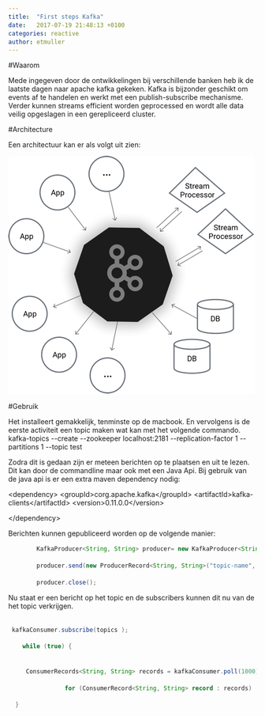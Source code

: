```yaml
---
title:  "First steps Kafka"
date:   2017-07-19 21:48:13 +0100
categories: reactive
author: etmuller
---
```


#Waarom

Mede ingegeven door de ontwikkelingen bij verschillende banken heb ik de laatste dagen naar apache kafka gekeken. Kafka is bijzonder geschikt om events af te handelen en werkt met een publish-subscribe mechanisme. Verder kunnen streams efficient worden geprocessed en wordt alle data veilig opgeslagen in een gerepliceerd cluster.

#Architecture

Een architectuur kan er als volgt uit zien:

![Architectuur](/assets/images/blog/kafka.png)

#Gebruik

Het installeert gemakkelijk, tenminste op de macbook. En vervolgens is de eerste activiteit een topic maken wat kan met het volgende commando.
kafka-topics --create --zookeeper localhost:2181 --replication-factor 1 --partitions 1 --topic test

Zodra dit is gedaan zijn er meteen berichten op te plaatsen en uit te lezen. Dit kan door de commandline maar ook met een Java Api.
Bij gebruik van de java api is er een extra maven dependency nodig:


&lt;dependency>
    &lt;groupId>corg.apache.kafka&lt;/groupId>
    &lt;artifactId>kafka-clients&lt;/artifactId>
    &lt;version>0.11.0.0&lt;/version>
   
&lt;/dependency>



Berichten kunnen gepubliceerd worden op de volgende manier:

```java
		KafkaProducer<String, String> producer= new KafkaProducer<String, String>(props)

 		producer.send(new ProducerRecord<String, String>("topic-name", message, message));
 
 		producer.close();

```

  
 Nu staat er een bericht op het topic en de subscribers kunnen dit nu van de het topic verkrijgen.


```java

 kafkaConsumer.subscribe(topics );
 
 	while (true) {
 	
            	
     ConsumerRecords<String, String> records = kafkaConsumer.poll(1000);
                
                for (ConsumerRecord<String, String> record : records)
                   
  }
```



